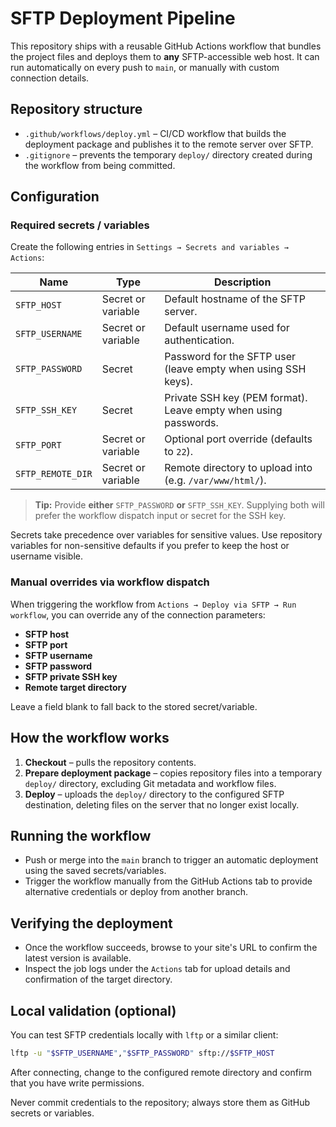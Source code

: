 # SFTP Deployment Pipeline

This repository ships with a reusable GitHub Actions workflow that bundles the project files and deploys them to **any** SFTP-accessible web host. It can run automatically on every push to `main`, or manually with custom connection details.

## Repository structure

- `.github/workflows/deploy.yml` – CI/CD workflow that builds the deployment package and publishes it to the remote server over SFTP.
- `.gitignore` – prevents the temporary `deploy/` directory created during the workflow from being committed.

## Configuration

### Required secrets / variables

Create the following entries in `Settings → Secrets and variables → Actions`:

| Name | Type | Description |
|------|------|-------------|
| `SFTP_HOST` | Secret or variable | Default hostname of the SFTP server. |
| `SFTP_USERNAME` | Secret or variable | Default username used for authentication. |
| `SFTP_PASSWORD` | Secret | Password for the SFTP user (leave empty when using SSH keys). |
| `SFTP_SSH_KEY` | Secret | Private SSH key (PEM format). Leave empty when using passwords. |
| `SFTP_PORT` | Secret or variable | Optional port override (defaults to `22`). |
| `SFTP_REMOTE_DIR` | Secret or variable | Remote directory to upload into (e.g. `/var/www/html/`). |

> **Tip:** Provide **either** `SFTP_PASSWORD` **or** `SFTP_SSH_KEY`. Supplying both will prefer the workflow dispatch input or secret for the SSH key.

Secrets take precedence over variables for sensitive values. Use repository variables for non-sensitive defaults if you prefer to keep the host or username visible.

### Manual overrides via workflow dispatch

When triggering the workflow from `Actions → Deploy via SFTP → Run workflow`, you can override any of the connection parameters:

- **SFTP host**
- **SFTP port**
- **SFTP username**
- **SFTP password**
- **SFTP private SSH key**
- **Remote target directory**

Leave a field blank to fall back to the stored secret/variable.

## How the workflow works

1. **Checkout** – pulls the repository contents.
2. **Prepare deployment package** – copies repository files into a temporary `deploy/` directory, excluding Git metadata and workflow files.
3. **Deploy** – uploads the `deploy/` directory to the configured SFTP destination, deleting files on the server that no longer exist locally.

## Running the workflow

- Push or merge into the `main` branch to trigger an automatic deployment using the saved secrets/variables.
- Trigger the workflow manually from the GitHub Actions tab to provide alternative credentials or deploy from another branch.

## Verifying the deployment

- Once the workflow succeeds, browse to your site's URL to confirm the latest version is available.
- Inspect the job logs under the `Actions` tab for upload details and confirmation of the target directory.

## Local validation (optional)

You can test SFTP credentials locally with `lftp` or a similar client:

```bash
lftp -u "$SFTP_USERNAME","$SFTP_PASSWORD" sftp://$SFTP_HOST
```

After connecting, change to the configured remote directory and confirm that you have write permissions.

Never commit credentials to the repository; always store them as GitHub secrets or variables.
